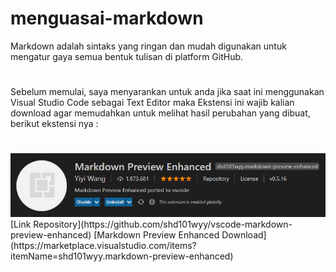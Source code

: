 # menguasai-markdown

Markdown adalah sintaks yang ringan dan mudah digunakan untuk mengatur gaya semua bentuk tulisan di platform GitHub.

#

Sebelum memulai, saya menyarankan untuk anda jika saat ini menggunakan Visual Studio Code sebagai Text Editor maka Ekstensi ini wajib kalian download agar memudahkan untuk melihat hasil perubahan yang dibuat, berikut ekstensi nya :

#

<img src="dokumen/file1.png" alt="Ekstensi Markdown Preview" width="700"/>
[Link Repository](https://github.com/shd101wyy/vscode-markdown-preview-enhanced)
[Markdown Preview Enhanced Download](https://marketplace.visualstudio.com/items?itemName=shd101wyy.markdown-preview-enhanced)
